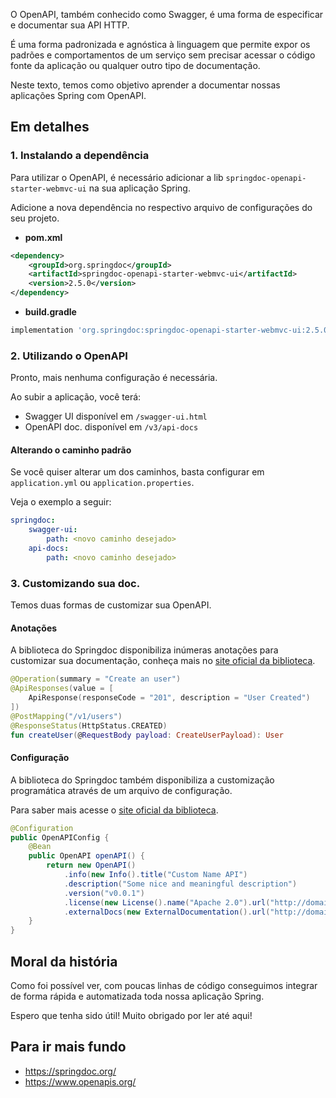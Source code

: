 O OpenAPI, também conhecido como Swagger, é uma forma de especificar e documentar sua API HTTP. 

É uma forma padronizada e agnóstica à linguagem que permite expor os padrões e comportamentos de um serviço sem precisar acessar o código fonte da aplicação ou qualquer outro tipo de documentação.

Neste texto, temos como objetivo aprender a documentar nossas aplicações Spring com OpenAPI.

## Em detalhes

### 1. Instalando a dependência

Para utilizar o OpenAPI, é necessário adicionar a lib `springdoc-openapi-starter-webmvc-ui` na sua aplicação Spring. 

Adicione a nova dependência no respectivo arquivo de configurações do seu projeto.

- **pom.xml**

```xml
<dependency>
    <groupId>org.springdoc</groupId>
    <artifactId>springdoc-openapi-starter-webmvc-ui</artifactId>
    <version>2.5.0</version>
</dependency>
```

- **build.gradle**

```groovy
implementation 'org.springdoc:springdoc-openapi-starter-webmvc-ui:2.5.0'
```

### 2. Utilizando o OpenAPI

Pronto, mais nenhuma configuração é necessária.

Ao subir a aplicação, você terá:

- Swagger UI disponível em `/swagger-ui.html`
- OpenAPI doc. disponível em `/v3/api-docs`

#### Alterando o caminho padrão

Se você quiser alterar um dos caminhos, basta configurar em `application.yml` ou `application.properties`.

Veja o exemplo a seguir:

```yaml
springdoc:
    swagger-ui:
        path: <novo caminho desejado>
    api-docs:
        path: <novo caminho desejado>
```

### 3. Customizando sua doc.

Temos duas formas de customizar sua OpenAPI.

#### Anotações

A biblioteca do Springdoc disponibiliza inúmeras anotações para customizar sua documentação, conheça mais no [site oficial da biblioteca](https://springdoc.org/).

```kotlin
@Operation(summary = "Create an user")
@ApiResponses(value = [
	ApiResponse(responseCode = "201", description = "User Created")
])
@PostMapping("/v1/users")
@ResponseStatus(HttpStatus.CREATED)
fun createUser(@RequestBody payload: CreateUserPayload): User
```

#### Configuração

A biblioteca do Springdoc também disponibiliza a customização programática através de um arquivo de configuração.

Para saber mais acesse o [site oficial da biblioteca](https://springdoc.org/).

```java
@Configuration
public OpenAPIConfig {
    @Bean
    public OpenAPI openAPI() {
        return new OpenAPI()
            .info(new Info().title("Custom Name API")
            .description("Some nice and meaningful description")
            .version("v0.0.1")
            .license(new License().name("Apache 2.0").url("http://domain.custom/license")))
            .externalDocs(new ExternalDocumentation().url("http://domain.custom/docs"));
    }
}
```

## Moral da história

Como foi possível ver, com poucas linhas de código conseguimos integrar de forma rápida e automatizada toda nossa aplicação Spring. 

Espero que tenha sido útil! Muito obrigado por ler até aqui!

## Para ir mais fundo

- <https://springdoc.org/>
- <https://www.openapis.org/>